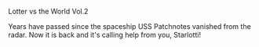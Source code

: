  Lotter vs the World Vol.2
 
 Years have passed since the spaceship USS Patchnotes vanished from the radar. Now it is back and it's calling help from you, Starlotti!

